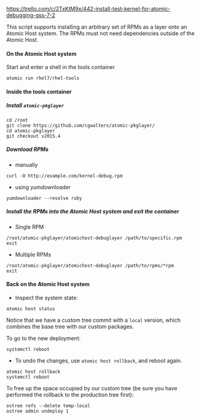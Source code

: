 https://trello.com/c/2TxKtM9x/442-install-test-kernel-for-atomic-debugging-gss-7-2

This script supports installing an arbitrary set of RPMs
as a layer onto an Atomic Host system.  The RPMs must not need
dependencies outside of the Atomic Host.

#### On the Atomic Host system

Start and enter a shell in the tools container

```
atomic run rhel7/rhel-tools
```

#### Inside the tools container

##### Install `atomic-pkglayer`

```
cd /root
git clone https://github.com/cgwalters/atomic-pkglayer/
cd atomic-pkglayer
git checkout v2015.4
```

##### Download RPMs
* manually
```
curl -O http://example.com/kernel-debug.rpm
```
* using yumdownloader
```
yumdownloader --resolve ruby
```
##### Install the RPMs into the Atomic Host system and exit the container
* Single RPM
```
/root/atomic-pkglayer/atomichost-debuglayer /path/to/specific.rpm
exit
```
* Multiple RPMs
```
/root/atomic-pkglayer/atomichost-debuglayer /path/to/rpms/*rpm
exit
```
#### Back on the Atomic Host system

* Inspect the system state:

```
atomic host status
```

Notice that we have a custom tree commit with a `local` version,
which combines the base tree with our custom packages.

To go to the new deployment:

```
systemctl reboot
 ```

* To undo the changes, use `atomic host rollback`, and reboot again.

```
atomic host rollback
systemctl reboot
```

To free up the space occupied by our custom tree (be sure you have
performed the rollback to the production tree first):

```
ostree refs --delete temp-local
ostree admin undeploy 1
```
